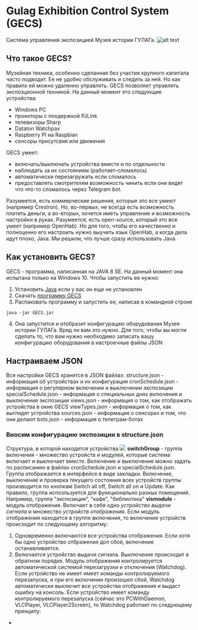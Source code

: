 # Gulag Exhibition Control System (GECS)
Система управления экспозицией Музея истории ГУЛАГа. 
![alt text]( https://i.imgur.com/W8wbb4B.jpg )
## Что такое GECS?
Музейная техника, особенно сделанная без участия крупного капитала часто подводит. Ее не удобно обслуживать и следить за ней. Но как правило ей можно удаленно управлять.
GECS позволяет управлять экспозционной техникой. На данный момент это следующие устройства:

- Windows PC
- проекторы с поодержкой PJLink
- телевизоры Sharp
- Dataton Watchpax
- Raspberry PI на Raspbian
- сенсоры присутсвия или движения

GECS умеет:
- включать/выключать устройства вместе и по отдельности
- наблюдать за их состоянием (работает-сломалось)
- автоматически перезагружать если сломалось
- предоставлять смотрителям возможность чинить если они видят что что-то сломалось через Telegram bot. 

Разумеется, есть коммерческие решения, которые это все умеют (например Crestron). Но, во-первых, не всегда есть возможность платить деньги, а во-вторых, хочется иметь управление и возможность настройки в руках. 
Разумеется, есть open-source, который это все умеет (например OpenHab). Но для того, чтобы его качественно и полноценно его настроить нужно выучить язык OpenHab, а когда дела идут плохо, Java. Мы решили, что лучше сразу использовать Java.
## Как установить GECS?
GECS - программа, написанная на JAVA 8 SE. На данный момент она испытана только на Windows 10. Чтобы запустить ее нужно:
1. Установить [Java](https://www.java.com/ru/) если у вас он еще не установлен
2. Скачать [программу GECS]()
3. Распаковать программу и запустить ее, написав в командной строке
```
java -jar GECS.jar
```
4. Она запустится и отобразит конфигурацию оборудования Музея истории ГУЛАГа. Вряд ли вам это нужно. Для того, чтобы вы могли сделать то, что вам нужно необходимо записать вашу конфигурацию оборудования в настроечные файлы JSON
## Настраиваем JSON
Все настройки GECS хранятся в JSON файлах:
structure.json - информация об устройствах и их конфигурация
cronSchedule.json - информация о регулярном включении и выключении экспозиции
specialSchedule.json - информация о специальных днях включения и выключения экспозиции
views.json - информация о том, как отображать устройства в окне GECS
viewTypes.json - информация о том, как выглядят устройства
sources.json - информация о сенсорах и том, что они делают
bots.json - информация о телеграм-ботах
### Вносим конфигурацию экспозиции в structure.json
Структура, в которой находятся устройства
![](https://imgur.com/AWEZy5P)
**switchGroup** - группа включения - множество устройств и модулей, которые система включает и выключает вместе. Включение и выключение  можно задать по расписанию в файлах cronSchedule.json и specialSchedule.json. Группа отображается в интерфейсе в виде закладки. Включение, выключение и проверка текущего состояния всех устройств группы производится по кнопкам Switch all off, Switch all on и Update.
Как правило, группа испозльзуется для функционально разных помещений. Например, группа "экспозиция", "кафе", "библиотека"
**vismodule** - модуль отображения. Включает в себя одно *устройство выдачи сигнала* и множество *устройств отображения*. Если модуль отображения находится в группе включения, то включение устройств происходит по следующему алгоритму:
1. Одновременно включаются все устройства отображения. Если хотя бы одно устройство отбражения дол сбой, включение останавливается.
2. Включается устройство выдачи сигнала.
Выключение происходит в обратном порядке.
Модуль отображения контролируется автоматической системой перезагрузки и отключения (Watchdog). 
Если устройство не имеет имеет команды контролируемого перезапуска, и при его включении произошел сбой, Watchdog автоматически выключит все устройства отображения и выдаст ошибку на консоль.
Если устройство имеет команду контролируемого перезапуска (сейчас это PCWithDaemon, VLCPlayer, VLCPlayer2Screen), то Watchdog работает по следующему принципу:
* 
